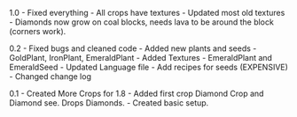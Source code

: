 1.0
    - Fixed everything
    - All crops have textures
    - Updated most old textures
    - Diamonds now grow on coal blocks, needs lava to be around the block (corners work).

0.2
    - Fixed bugs and cleaned code
    - Added new plants and seeds
        - GoldPlant, IronPlant, EmeraldPlant
    - Added Textures
        - EmeraldPlant and EmeraldSeed
    - Updated Language file
    - Add recipes for seeds (EXPENSIVE)
    - Changed change log

0.1
    - Created More Crops for 1.8
    - Added first crop Diamond Crop and Diamond see. Drops Diamonds.
    - Created basic setup.